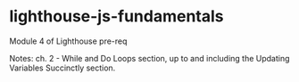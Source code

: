 # lighthouse-js-fundamentals
Module 4 of Lighthouse pre-req

Notes:
ch. 2 - While and Do Loops section, up to and including the Updating Variables Succinctly section.


